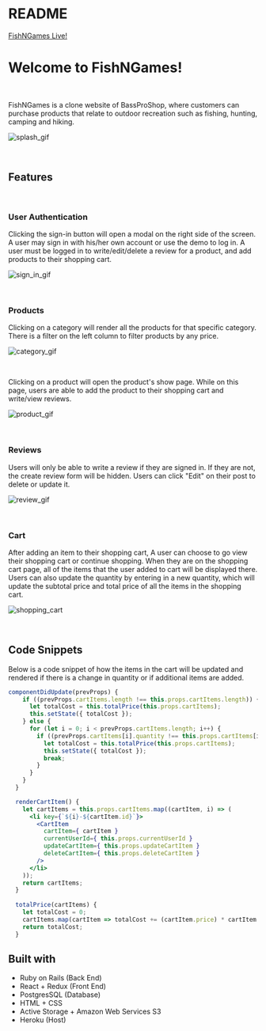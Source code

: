 # README

[FishNGames Live!](https://fish-n-games.herokuapp.com/#/)

# Welcome to FishNGames!

&nbsp;

FishNGames is a clone website of BassProShop, where customers can purchase products that relate to outdoor recreation such as fishing, hunting, camping and hiking.

![splash_gif](https://media.giphy.com/media/wVDksAATNvwSjCfMHo/giphy.gif)


&nbsp;

## Features

&nbsp;

### User Authentication 

Clicking the sign-in button will open a modal on the right side of the screen. A user may sign in with his/her own account or use the demo to log in. A user must be logged in to write/edit/delete a review for a product, and add products to their shopping cart. 

![sign_in_gif](https://media.giphy.com/media/BYnnyW6KKTaSgZvZgm/giphy.gif)

&nbsp;

### Products

Clicking on a category will render all the products for that specific category. There is a filter on the left column to filter products by any price.

![category_gif](https://media.giphy.com/media/BgV9yDJ3B0NDJh2EbY/giphy.gif)

&nbsp;

Clicking on a product will open the product's show page. While on this page, users are able to add the product to their shopping cart and write/view
reviews.

![product_gif](https://media.giphy.com/media/kvIAtYHKnsEE3PQiBu/giphy.gif)

&nbsp;

### Reviews

Users will only be able to write a review if they are signed in. If they are not, the create review form will be hidden. Users can click "Edit" on their post to 
delete or update it.

![review_gif](https://media.giphy.com/media/S2tGoPPdzquise9OYs/giphy.gif)

&nbsp;

### Cart

After adding an item to their shopping cart, A user can choose to go view their shopping cart or continue shopping. When they are on the shopping cart page,
all of the items that the user added to cart will be displayed there. Users can also update the quantity by entering in a new quantity, which will update the
subtotal price and total price of all the items in the shopping cart.

![shopping_cart](https://media.giphy.com/media/fYVini63jN4lToS2bx/giphy.gif)

&nbsp;

## Code Snippets

Below is a code snippet of how the items in the cart will be updated and rendered if there is a change in quantity or if additional items are added.

```jsx
componentDidUpdate(prevProps) {
    if ((prevProps.cartItems.length !== this.props.cartItems.length)) {
      let totalCost = this.totalPrice(this.props.cartItems);
      this.setState({ totalCost });
    } else {
      for (let i = 0; i < prevProps.cartItems.length; i++) {
        if ((prevProps.cartItems[i].quantity !== this.props.cartItems[i].quantity)) {
          let totalCost = this.totalPrice(this.props.cartItems);
          this.setState({ totalCost });
          break;
        }
      }
    }
  }

  renderCartItem() {
    let cartItems = this.props.cartItems.map((cartItem, i) => (
      <li key={`${i}-${cartItem.id}`}>
        <CartItem 
          cartItem={ cartItem } 
          currentUserId={ this.props.currentUserId }
          updateCartItem={ this.props.updateCartItem }
          deleteCartItem={ this.props.deleteCartItem }
        />
      </li>
    ));
    return cartItems;
  }
  
  totalPrice(cartItems) {
    let totalCost = 0;
    cartItems.map(cartItem => totalCost += (cartItem.price) * cartItem.quantity);
    return totalCost;
  }
```

## Built with
* Ruby on Rails (Back End)
* React + Redux (Front End)
* PostgresSQL (Database)
* HTML + CSS
* Active Storage + Amazon Web Services S3
* Heroku (Host)
